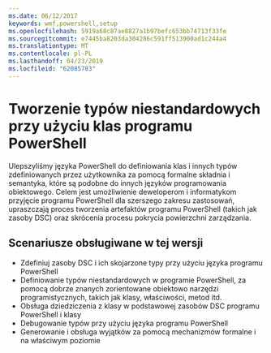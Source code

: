 ```yaml
---
ms.date: 06/12/2017
keywords: wmf,powershell,setup
ms.openlocfilehash: 5919a68c87ae8827a1b97befc653bb74713f33fe
ms.sourcegitcommit: e7445ba8203da304286c591ff513900ad1c244a4
ms.translationtype: MT
ms.contentlocale: pl-PL
ms.lasthandoff: 04/23/2019
ms.locfileid: "62085783"
---
```

# <a name="creating-custom-types-using-powershell-classes"></a>Tworzenie typów niestandardowych przy użyciu klas programu PowerShell

Ulepszyliśmy języka PowerShell do definiowania klas i innych typów zdefiniowanych przez użytkownika za pomocą formalne składnia i semantyka, które są podobne do innych języków programowania obiektowego. Celem jest umożliwienie deweloperom i informatykom przyjęcie programu PowerShell dla szerszego zakresu zastosowań, upraszczają proces tworzenia artefaktów programu PowerShell (takich jak zasoby DSC) oraz skrócenia procesu pokrycia powierzchni zarządzania.

## <a name="supported-scenarios-in-this-release"></a>Scenariusze obsługiwane w tej wersji

-   Zdefiniuj zasoby DSC i ich skojarzone typy przy użyciu języka programu PowerShell
-   Definiowanie typów niestandardowych w programie PowerShell, za pomocą dobrze znanych zorientowane obiektowo narzędzi programistycznych, takich jak klasy, właściwości, metod itd.
-   Obsługa dziedziczenia z klasy w podstawowej zasobów DSC programu PowerShell i klasy
-   Debugowanie typów przy użyciu języka programu PowerShell
-   Generowanie i obsługa wyjątków za pomocą mechanizmów formalne i na właściwym poziomie
